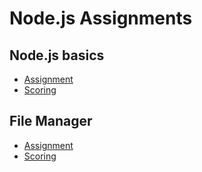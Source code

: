 # Node.js Assignments

## Node.js basics
- [Assignment](assignments/nodejs-basics/assignment.md)
- [Scoring](assignments/nodejs-basics/score.md)

## File Manager
- [Assignment](assignments/file-manager/assignment.md)
- [Scoring](assignments/file-manager/score.md)
